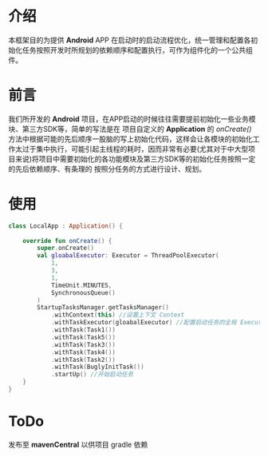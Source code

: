 # 介绍

本框架目的为提供 **Android**  APP 在启动时的启动流程优化，统一管理和配置各初始化任务按照开发时所规划的依赖顺序和配置执行，可作为组件化的一个公共组件。

# 前言

我们所开发的 **Android** 项目，在APP启动的时候往往需要提前初始化一些业务模块、第三方SDK等，简单的写法是在 项目自定义的 **Application** 的 *onCreate()* 方法中根据可能的先后顺序一股脑的写上初始化代码，这样会让各模块的初始化工作太过于集中执行，可能引起主线程的耗时，因而非常有必要(尤其对于中大型项目来说)将项目中需要初始化的各功能模块及第三方SDK等的初始化任务按照一定的先后依赖顺序、有条理的 按照分任务的方式进行设计、规划。

# 使用

```kotlin
class LocalApp : Application() {
    
    override fun onCreate() {
        super.onCreate()
        val gloabalExecutor: Executor = ThreadPoolExecutor(
            1,
            3,
            1,
            TimeUnit.MINUTES,
            SynchronousQueue()
        )
        StartupTasksManager.getTasksManager()
            .withContext(this) //设置上下文 Context
            .withTaskExecutor(gloabalExecutor) //配置启动任务的全局 Executor(线程池)
            .withTask(Task1())
            .withTask(Task5())
            .withTask(Task3())
            .withTask(Task4())
            .withTask(Task2())
            .withTask(BuglyInitTask())
            .startUp() //开始启动任务
    }
}
```

# ToDo

发布至 **mavenCentral** 以供项目 gradle 依赖